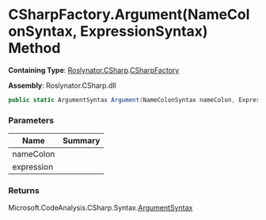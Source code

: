 # CSharpFactory\.Argument\(NameColonSyntax, ExpressionSyntax\) Method

**Containing Type**: [Roslynator.CSharp](../../README.md)\.[CSharpFactory](../README.md)

**Assembly**: Roslynator\.CSharp\.dll

```csharp
public static ArgumentSyntax Argument(NameColonSyntax nameColon, ExpressionSyntax expression)
```

### Parameters

| Name | Summary |
| ---- | ------- |
| nameColon | |
| expression | |

### Returns

Microsoft\.CodeAnalysis\.CSharp\.Syntax\.[ArgumentSyntax](https://docs.microsoft.com/en-us/dotnet/api/microsoft.codeanalysis.csharp.syntax.argumentsyntax)

